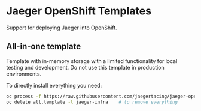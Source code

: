 # Jaeger OpenShift Templates

Support for deploying Jaeger into OpenShift.

## All-in-one template
Template with in-memory storage with a limited functionality for local testing and development. 
Do not use this template in production environments.

To directly install everything you need:
```bash
oc process -f https://raw.githubusercontent.com/jaegertacing/jaeger-openshift/master/all-in-one/jaeger-all-in-one-template.yml | oc create -f -
oc delete all,template -l jaeger-infra    # to remove everything
```
